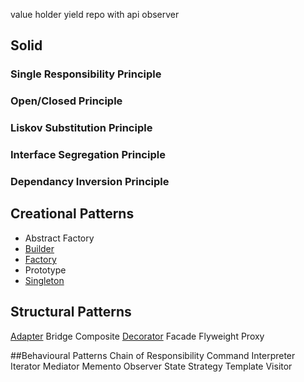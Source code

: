 value holder
yield
repo with api
observer

## Solid 
### Single Responsibility Principle
### Open/Closed Principle
### Liskov Substitution Principle
### Interface Segregation Principle
### Dependancy Inversion Principle

## Creational Patterns
* Abstract Factory
* [Builder](/Patterns.Builder)
* [Factory](/Patterns.Factory)
* Prototype
* [Singleton](/Patterns.Singleton)

## Structural Patterns
[Adapter](/Patterns.Adapter)
Bridge
Composite
[Decorator](/Patterns.Decorator)
Facade
Flyweight
Proxy

##Behavioural Patterns
Chain of Responsibility
Command
Interpreter
Iterator
Mediator
Memento
Observer
State
Strategy
Template
Visitor

